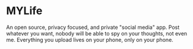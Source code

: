 # MYLife

An open source, privacy focused, and private "social media" app. 
Post whatever you want, nobody will be able to spy on your thoughts, not even me. Everything you upload lives on your phone, only on your phone.
